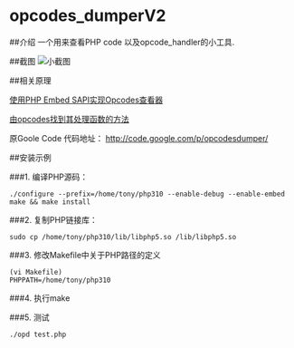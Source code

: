 opcodes_dumperV2
================

##介绍
一个用来查看PHP code 以及opcode_handler的小工具.

##截图
![小截图](http://ww3.sinaimg.cn/large/a74ecc4cjw1dwzbmmlzi9j.jpg)

##相关原理

[使用PHP Embed SAPI实现Opcodes查看器](http://www.laruence.com/2008/09/23/539.html)      

[由opcodes找到其处理函数的方法](http://zhangabc.com/2011/08/27/find-opcodes-to-implements/)

原Goole Code 代码地址： http://code.google.com/p/opcodesdumper/    


##安装示例

###1. 编译PHP源码：

    ./configure --prefix=/home/tony/php310 --enable-debug --enable-embed
    make && make install

###2. 复制PHP链接库：
    
    sudo cp /home/tony/php310/lib/libphp5.so /lib/libphp5.so

###3. 修改Makefile中关于PHP路径的定义

    (vi Makefile)
    PHPPATH=/home/tony/php310

###4. 执行make 

###5. 测试

    ./opd test.php


